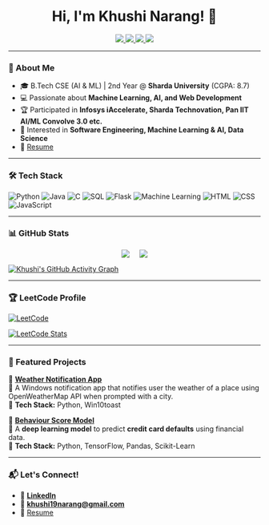 <!--
**khushi-narang/khushi-narang** is a ✨ _special_ ✨ repository because its `README.md` (this file) appears on your GitHub profile.

Here are some ideas to get you started:

- 🔭 I’m currently working on ...
- 🌱 I’m currently learning ...
- 👯 I’m looking to collaborate on ...
- 🤔 I’m looking for help with ...
- 💬 Ask me about ...
- 📫 How to reach me: ...
- 😄 Pronouns: ...
- ⚡ Fun fact: ...
-->
<h1 align="center">Hi, I'm Khushi Narang! 👋</h1>

<p align="center">
  <a href="https://www.linkedin.com/in/khushi-narang-b984342aa/">
    <img src="https://img.shields.io/badge/LinkedIn-%230077B5.svg?style=for-the-badge&logo=linkedin&logoColor=white"/>
  </a>
  <a href="mailto:khushi19narang@gmail.com">
    <img src="https://img.shields.io/badge/Email-D14836?style=for-the-badge&logo=gmail&logoColor=white"/>
  </a>
  <a href="https://leetcode.com/u/khushi-narang/">
    <img src="https://img.shields.io/badge/-LeetCode-FFA116?style=for-the-badge&logo=leetcode&logoColor=black"/>
  </a>
  <a href="https://github.com/khushi-narang/Resume">
    <img src="https://img.shields.io/badge/Resume-%23FF5733.svg?style=for-the-badge&logo=adobeacrobatreader&logoColor=white"/>
  </a>
</p>


---

### 🚀 About Me
- 🎓 B.Tech CSE (AI & ML) | 2nd Year @ **Sharda University** (CGPA: 8.7)
- 💻 Passionate about **Machine Learning, AI, and Web Development**
- 🏆 Participated in **Infosys iAccelerate, Sharda Technovation, Pan IIT AI/ML Convolve 3.0 etc.**
- 🔬 Interested in **Software Engineering, Machine Learning & AI, Data Science**
- 📄 [Resume](https://github.com/khushi-narang/Resume)

---

### 🛠 Tech Stack
![Python](https://img.shields.io/badge/Python-3776AB?style=for-the-badge&logo=python&logoColor=white)
![Java](https://img.shields.io/badge/Java-ED8B00?style=for-the-badge&logo=java&logoColor=white)
![C](https://img.shields.io/badge/C-00599C?style=for-the-badge&logo=c&logoColor=white)
![SQL](https://img.shields.io/badge/SQL-4479A1?style=for-the-badge&logo=postgresql&logoColor=white)
![Flask](https://img.shields.io/badge/Flask-000000?style=for-the-badge&logo=flask&logoColor=white)
![Machine Learning](https://img.shields.io/badge/Machine%20Learning-%23FF6F00.svg?style=for-the-badge&logo=tensorflow&logoColor=white)
![HTML](https://img.shields.io/badge/HTML-%23E34F26.svg?style=for-the-badge&logo=html5&logoColor=white)
![CSS](https://img.shields.io/badge/CSS-%231572B6.svg?style=for-the-badge&logo=css3&logoColor=white)
![JavaScript](https://img.shields.io/badge/JavaScript-%23F7DF1E.svg?style=for-the-badge&logo=javascript&logoColor=black)

---

### 📊 GitHub Stats

<div style="display: flex; justify-content: center; gap: 20px;">
  <a href="https://git.io/streak-stats">
    <img src="https://streak-stats.demolab.com?user=khushi-narang&theme=radical" />
  </a>
  <a href="https://github.com/anuraghazra/github-readme-stats">
    <img src="https://github-readme-stats.vercel.app/api/top-langs/?username=khushi-narang&layout=compact&theme=radical" />
  </a>
</div>

[![Khushi's GitHub Activity Graph](https://github-readme-activity-graph.vercel.app/graph?username=khushi-narang&theme=dracula)](https://github.com/ashutosh00710/github-readme-activity-graph)

---

### 🏆 LeetCode Profile
[![LeetCode](https://img.shields.io/badge/-LeetCode-FFA116?style=for-the-badge&logo=leetcode&logoColor=black)](https://leetcode.com/u/kOYN9ydjRZ/)

[![LeetCode Stats](https://leetcard.jacoblin.cool/khushi-narang?theme=dark&font=Karma&ext=contest)](https://leetcode.com/u/khushi-narang/)

---

### 📌 Featured Projects
🚀 **[Weather Notification App](https://github.com/khushi-narang/Weather_Notification)**  
📌 A Windows notification app that notifies user the weather of a place using OpenWeatherMap API when prompted with a city.   
🔹 **Tech Stack:** Python, Win10toast 

🚀 **[Behaviour Score Model](https://github.com/khushi-narang/behaviour-score)**  
📌 A **deep learning model** to predict **credit card defaults** using financial data.  
🔹 **Tech Stack:** Python, TensorFlow, Pandas, Scikit-Learn  

---

### 📬 Let's Connect!
- 🔗 **[LinkedIn](https://www.linkedin.com/in/khushi-narang-b984342aa/)**
- 📧 **khushi19narang@gmail.com**
- 📄 [Resume](https://github.com/khushi-narang/Resume)
